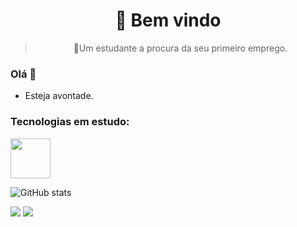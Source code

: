 <h1 align="center">
   👀 Bem vindo
</h1><blockquote><p align="center">🚀Um estudante a procura da seu primeiro emprego.</p></blockquote>



### Olá 👋
- Esteja avontade.


 <h3>Tecnologias em estudo:</h3>
 
<img src="https://www.shareicon.net/data/512x512/2015/09/11/99371_javascript_512x512.png" width="64" height="64">


![GitHub stats](https://github-readme-stats.vercel.app/api?username=Withene&show_icons=true) 

[<img src="https://img.shields.io/badge/linkedin-%230077B5.svg?&style=for-the-badge&logo=linkedin&logoColor=white"/>](https://www.linkedin.com/in/withene-costa/) 
<img src="https://img.shields.io/badge/Node.js-43853D?style=for-the-badge&logo=node.js&logoColor=white"/>



